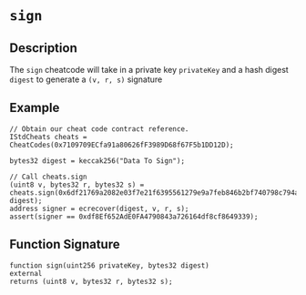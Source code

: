 # `sign`

## Description
The `sign` cheatcode will take in a private key `privateKey` and a hash digest `digest` to generate a `(v, r, s)`
signature 

## Example
```solidity
// Obtain our cheat code contract reference.
IStdCheats cheats = CheatCodes(0x7109709ECfa91a80626fF3989D68f67F5b1DD12D);

bytes32 digest = keccak256("Data To Sign");

// Call cheats.sign
(uint8 v, bytes32 r, bytes32 s) = cheats.sign(0x6df21769a2082e03f7e21f6395561279e9a7feb846b2bf740798c794ad196e00, digest);
address signer = ecrecover(digest, v, r, s);
assert(signer == 0xdf8Ef652AdE0FA4790843a726164df8cf8649339);
```

## Function Signature
```solidity
function sign(uint256 privateKey, bytes32 digest)
external
returns (uint8 v, bytes32 r, bytes32 s);
```